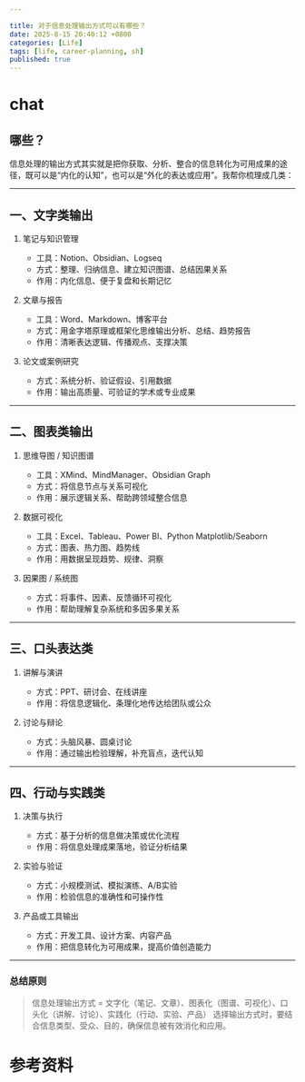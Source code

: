 ```yaml
---

title: 对于信息处理输出方式可以有哪些？
date: 2025-8-15 20:40:12 +0800
categories: [Life]
tags: [life, career-planning, sh]
published: true
---
```




# chat

## 哪些？

信息处理的输出方式其实就是把你获取、分析、整合的信息转化为可用成果的途径，既可以是“内化的认知”，也可以是“外化的表达或应用”。我帮你梳理成几类：

---

## 一、文字类输出

1. 笔记与知识管理

   * 工具：Notion、Obsidian、Logseq
   * 方式：整理、归纳信息、建立知识图谱、总结因果关系
   * 作用：内化信息、便于复盘和长期记忆

2. 文章与报告

   * 工具：Word、Markdown、博客平台
   * 方式：用金字塔原理或框架化思维输出分析、总结、趋势报告
   * 作用：清晰表达逻辑、传播观点、支撑决策

3. 论文或案例研究

   * 方式：系统分析、验证假设、引用数据
   * 作用：输出高质量、可验证的学术或专业成果

---

## 二、图表类输出

1. 思维导图 / 知识图谱

   * 工具：XMind、MindManager、Obsidian Graph
   * 方式：将信息节点与关系可视化
   * 作用：展示逻辑关系、帮助跨领域整合信息

2. 数据可视化

   * 工具：Excel、Tableau、Power BI、Python Matplotlib/Seaborn
   * 方式：图表、热力图、趋势线
   * 作用：用数据呈现趋势、规律、洞察

3. 因果图 / 系统图

   * 方式：将事件、因素、反馈循环可视化
   * 作用：帮助理解复杂系统和多因多果关系

---

## 三、口头表达类

1. 讲解与演讲

   * 方式：PPT、研讨会、在线讲座
   * 作用：将信息逻辑化、条理化地传达给团队或公众

2. 讨论与辩论

   * 方式：头脑风暴、圆桌讨论
   * 作用：通过输出检验理解，补充盲点，迭代认知

---

## 四、行动与实践类

1. 决策与执行

   * 方式：基于分析的信息做决策或优化流程
   * 作用：将信息处理成果落地，验证分析结果

2. 实验与验证

   * 方式：小规模测试、模拟演练、A/B实验
   * 作用：检验信息的准确性和可操作性

3. 产品或工具输出

   * 方式：开发工具、设计方案、内容产品
   * 作用：把信息转化为可用成果，提高价值创造能力

---

### 总结原则

> 信息处理输出方式 = 文字化（笔记、文章）、图表化（图谱、可视化）、口头化（讲解、讨论）、实践化（行动、实验、产品）
> 选择输出方式时，要结合信息类型、受众、目的，确保信息被有效消化和应用。


# 参考资料

